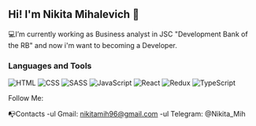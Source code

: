 ## Hi! I'm Nikita Mihalevich 👋

💻I’m currently working as Business analyst in JSC "Development Bank of the RB" and now i'm want to becoming a Developer.

### Languages and Tools
![HTML](https://img.shields.io/badge/-JavaScript-090909?style=for-the-badge&logo=HTML&logoColor=F88C00)
![CSS](https://img.shields.io/badge/-JavaScript-090909?style=for-the-badge&logo=CSS&logoColor=F88C00)
![SASS](https://img.shields.io/badge/-JavaScript-090909?style=for-the-badge&logo=SASS&logoColor=F88C00)
![JavaScript](https://img.shields.io/badge/-JavaScript-090909?style=for-the-badge&logo=JavaScript&logoColor=F88C00)
![React](https://img.shields.io/badge/-JavaScript-090909?style=for-the-badge&logo=React&logoColor=F88C00)
![Redux](https://img.shields.io/badge/-JavaScript-090909?style=for-the-badge&logo=Redux&logoColor=F88C00)
![TypeScript](https://img.shields.io/badge/-JavaScript-090909?style=for-the-badge&logo=TypeScript&logoColor=F88C00)

Follow Me:


📭Contacts
-ul Gmail: nikitamih96@gmail.com
-ul Telegram: @Nikita_Mih

<!--
**NikitaMih/NikitaMih** is a ✨ _special_ ✨ repository because its `README.md` (this file) appears on your GitHub profile.

Here are some ideas to get you started:

- 🔭 I’m currently working on ...
- 🌱 I’m currently learning ...
- 👯 I’m looking to collaborate on ...
- 🤔 I’m looking for help with ...
- 💬 Ask me about ...
- 📫 How to reach me: ...
- 😄 Pronouns: ...
- ⚡ Fun fact: ...
-->

